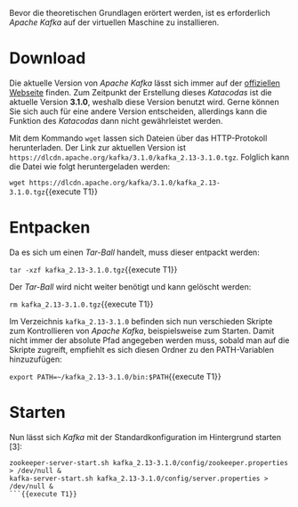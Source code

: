 Bevor die theoretischen Grundlagen erörtert werden, ist es erforderlich _Apache Kafka_ auf der virtuellen Maschine zu installieren.

# Download

Die aktuelle Version von _Apache Kafka_ lässt sich immer auf der [offiziellen Webseite](https://kafka.apache.org/downloads) finden. Zum Zeitpunkt der Erstellung dieses _Katacodas_ ist die aktuelle Version **3.1.0**, weshalb diese Version benutzt wird. Gerne können Sie sich auch für eine andere Version entscheiden, allerdings kann die Funktion des _Katacodas_ dann nicht gewährleistet werden.

Mit dem Kommando `wget` lassen sich Dateien über das HTTP-Protokoll herunterladen. Der Link zur aktuellen Version ist `https://dlcdn.apache.org/kafka/3.1.0/kafka_2.13-3.1.0.tgz`. Folglich kann die Datei wie folgt heruntergeladen werden:

`wget https://dlcdn.apache.org/kafka/3.1.0/kafka_2.13-3.1.0.tgz`{{execute T1}}

# Entpacken

Da es sich um einen _Tar-Ball_ handelt, muss dieser entpackt werden:

`tar -xzf kafka_2.13-3.1.0.tgz`{{execute T1}}

Der _Tar-Ball_ wird nicht weiter benötigt und kann gelöscht werden:

`rm kafka_2.13-3.1.0.tgz`{{execute T1}}

Im Verzeichnis `kafka_2.13-3.1.0` befinden sich nun verschieden Skripte zum Kontrollieren von _Apache Kafka_, beispielsweise zum Starten. Damit nicht immer der absolute Pfad angegeben werden muss, sobald man auf die Skripte zugreift, empfiehlt es sich diesen Ordner zu den PATH-Variablen hinzuzufügen:

`export PATH=~/kafka_2.13-3.1.0/bin:$PATH`{{execute T1}}

# Starten

Nun lässt sich _Kafka_ mit der Standardkonfiguration im Hintergrund starten [3]:

````
zookeeper-server-start.sh kafka_2.13-3.1.0/config/zookeeper.properties > /dev/null &
kafka-server-start.sh kafka_2.13-3.1.0/config/server.properties > /dev/null &
```{{execute T1}}
````
